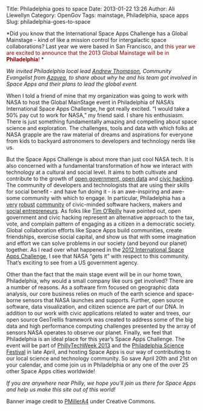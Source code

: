 Title: Philadelphia goes to space
Date: 2013-01-22 13:26
Author: Ali Llewellyn
Category: OpenGov
Tags: mainstage, Philadelphia, space apps
Slug: philadelphia-goes-to-space

*Did you know that the International Space Apps Challenge has a Global
Mainstage - kind of like a mission control for intergalactic space
collaborations? Last year we were based in San Francisco, and <span
style="color: #800000;">this year we are excited to announce that the
2013 Global Mainstage will be in **Philadelphia**!</span> *

*We invited Philadelphia local lead [Andrew Thompson][], Community
Evangelist from [Azavea][], to share about why he and his team got
involved in Space Apps and their plans to lead the global event.*

When I told a friend of mine that my organization was going to work with
NASA to host the Global MainStage event in Philadelphia of NASA’s
International Space Apps Challenge, he got really excited. “I would take
a 50% pay cut to work for NASA,” my friend said. I share his enthusiasm.
There is just something fundamentally amazing and compelling about space
science and exploration. The challenges, tools and data with which folks
at NASA grapple are the raw material of dreams and aspirations for
everyone from kids to backyard astronomers to developers and technology
nerds like us.

But the Space Apps Challenge is about more than just cool NASA tech. It
is also concerned with a fundamental transformation of how we interact
with technology at a cultural and social level. It aims to both
cultivate and contribute to the growth of [open government, open data][]
and [civic hacking][]. The community of developers and technologists
that are using their skills for social benefit - and have fun doing it -
is an awe-inspiring and awe-some community with which to engage. In
particular, Philadelphia has a [very][] [robust][] [community][] of
civic-minded software hackers, makers and [social entrepreneurs][]. As
folks like [Tim O’Reilly][] have pointed out, open government and civic
hacking represent an alternative approach to the tax, vote, and complain
pattern of engaging as a citizen in a democratic society. Global
collaboration efforts like Space Apps build communities, create
friendships, exercise social capital, and show us that with some
imagination and effort we can solve problems in our society (and beyond
our planet) together. As I read over what happened in the [2012
International Space Apps Challenge][], I see that NASA “gets it” with
respect to this community. That’s exciting to see from a US government
agency.

Other than the fact that the main stage event will be in our home town,
Philadelphia, why would a small company like ours get involved? There
are a number of reasons. As a software firm focused on geographic data
analysis, our core business relies on much of the earth science and
space-borne sensors that NASA launches and supports. Further, open
source software, data visualization, and citizen science are part of our
DNA. In addition to our work with civic applications related to water
and trees, our open source GeoTrellis framework was created to address
some of the big data and high performance computing challenges presented
by the array of sensors NASA operates to observe our planet. Finally, we
feel that Philadelphia is an ideal place for this year’s Space Apps
Challenge. The event will be part of [PhillyTechWeek 2013][] and the
[Philadelphia Science Festival][] in late April, and hosting Space Apps
is our way of contributing to our local science and technology
community. So save April 20th and 21st on your calendar, and come join
us in Philadelphia or any one of the over 25 other Space Apps cities
worldwide!

*If you are anywhere near Philly, we hope you'll join us there for Space
Apps and help us make this site out of this world!*

Banner image credit to [PMillerA4][] under Creative Commons.

  [Andrew Thompson]: http://www.azavea.com/about-us/staff-profiles/andrew-thompson/
  [Azavea]: http://www.azavea.com/
  [open government, open data]: http://www.opengovpartnership.org/
  [civic hacking]: http://civic.io/2012/12/31/the-year-that-civic-hacking-changed-everything/
  [very]: http://technicallyphilly.com/
  [robust]: http://www.azavea.com/a/hacks-for-democracy
  [community]: http://techcampglobal.org/philadelphia.php
  [social entrepreneurs]: http://christopherwink.com/2011/12/19/social-entrepreneurship-how-philadelphia-could-have-a-regional-distinction-for-startups/
  [Tim O’Reilly]: http://ofps.oreilly.com/titles/9780596804350/defining_government_2_0_lessons_learned_.html
  [2012 International Space Apps Challenge]: http://2012.spaceappschallenge.org/debrief/#/hello
  [PhillyTechWeek 2013]: http://technicallyphilly.com/2012/08/20/philly-tech-week-2013-third-annual-celebration-of-innovation-scheduled-april-19-27
  [Philadelphia Science Festival]: http://www.philasciencefestival.org/
  [PMillerA4]: http://www.flickr.com/photos/pmillera4/
